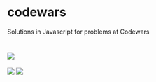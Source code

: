 # codewars
Solutions in Javascript for problems at Codewars

# ![](https://www.codewars.com/users/cirops/badges/large?raw=true)
![](https://www.codewars.com/users/cirops/badges/small?raw=true)
![](https://www.codewars.com/users/cirops/badges/micro?raw=true)
